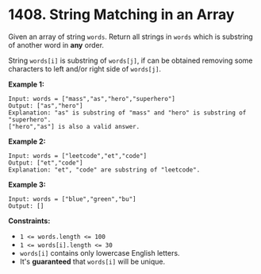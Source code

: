 # 1408. String Matching in an Array

Given an array of string `words`. Return all strings in `words` which
is substring of another word in __any__ order. 

String `words[i]` is substring of `words[j]`, if can be obtained
removing some characters to left and/or right side of `words[j]`.

__Example 1:__

```
Input: words = ["mass","as","hero","superhero"]
Output: ["as","hero"]
Explanation: "as" is substring of "mass" and "hero" is substring of "superhero".
["hero","as"] is also a valid answer.
```

__Example 2:__

```
Input: words = ["leetcode","et","code"]
Output: ["et","code"]
Explanation: "et", "code" are substring of "leetcode".
```

__Example 3:__

```
Input: words = ["blue","green","bu"]
Output: []
```

__Constraints:__

* `1 <= words.length <= 100`
* `1 <= words[i].length <= 30`
* `words[i]` contains only lowercase English letters.
* It's __guaranteed__ that `words[i]` will be unique.